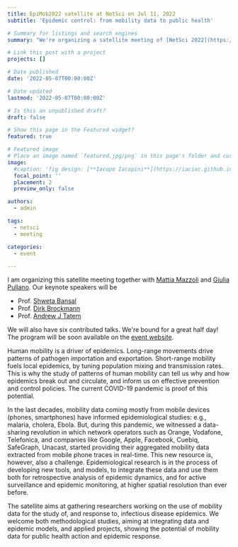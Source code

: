 ```yaml
---
title: EpiMob2022 satellite at NetSci on Jul 11, 2022
subtitle: 'Epidemic control: ​from mobility data to public health'

# Summary for listings and search engines
summary: "We're organizing a satellite meeting of [NetSci 2022](https://netsci2022.net/)"

# Link this post with a project
projects: []

# Date published
date: '2022-05-07T00:00:00Z'

# Date updated
lastmod: '2022-05-07T00:00:00Z'

# Is this an unpublished draft?
draft: false

# Show this page in the Featured widget?
featured: true

# Featured image
# Place an image named `featured.jpg/png` in this page's folder and customize its options here.
image:
  #caption: 'fig design: [**Iacopo Iacopini**](https://iaciac.github.io/)'
  focal_point: ''
  placement: 2
  preview_only: false

authors:
  - admin

tags:
  - netsci
  - meeting

categories:
  - event

---
```


I am organizing this satellite meeting together with [Mattia Mazzoli](https://mattiamazzoli.github.io/) and [Giulia Pullano](https://www.epicx-lab.com/giulia-pullano.html). Our keynote speakers will be

* Prof. [Shweta Bansal](https://sbansal.com/)
* Prof. [Dirk Brockmann](https://rocs.hu-berlin.de/author/prof.-dr.-dirk-brockmann/)
* Prof. [Andrew J Tatem](https://www.southampton.ac.uk/geography/about/staff/ajt1m11.page)

We will also have six contributed talks. We're bound for a great half day! The program will be soon available on the [event website](https://epimob.weebly.com/call-for-abstracts.html). 

Human mobility is a driver of epidemics. Long-range movements drive patterns of pathogen importation and exportation. Short-range mobility fuels local epidemics, by tuning population mixing and transmission rates. This is why the study of patterns of human mobility can tell us why and how epidemics break out and circulate, and inform us on effective prevention and control policies. The current COVID-19 pandemic is proof of this potential.

In the last decades, mobility data coming mostly from mobile devices (phones, smartphones) have informed epidemiological studies: e.g., malaria, cholera, Ebola. But, during this pandemic, we witnessed a data-sharing revolution in which network operators such as Orange, Vodafone, Telefonica, and companies like Google, Apple, Facebook, Cuebiq, SafeGraph, Unacast, started providing their aggregated mobility data extracted from mobile phone traces in real-time. This new resource is, however, also a challenge. Epidemiological research is in the process of developing new tools, and models, to integrate these data and use them both for retrospective analysis of epidemic dynamics, and for active surveillance and epidemic monitoring, at higher spatial resolution than ever before.

​The satellite aims at gathering researchers working on the use of mobility data for the study of, and response to, infectious disease epidemics. We welcome both methodological studies, aiming at integrating data and epidemic models, and applied projects, showing the potential of mobility data for public health action and epidemic response.
